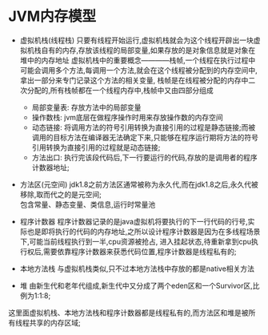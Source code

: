 # JVM内存模型
  - 虚拟机栈(线程栈)
    只要有线程开始运行,虚拟机栈就会为这个线程开辟出一块虚拟机栈自有的内存,存放该线程的局部变量,如果存放的是对象信息就是对象在堆中的内存地址
    虚拟机栈中的重要概念————栈帧,一个线程在执行过程中可能会调用多个方法,每调用一个方法,就会在这个线程被分配到的内存空间中,拿出一部分来专门记录这个方法的相关变量,
  栈帧是在线程被分配的内存中二次分配的,所有栈帧都在一个线程内存中,栈帧中又由四部分组成
    - 局部变量表: 存放方法中的局部变量
    - 操作数栈: jvm底层在做程序操作时用来存放操作数的内存空间
    - 动态链接: 将调用方法的符号引用转换为直接引用的过程是静态链接;而被调用的目标方法在编译器无法确定下来,只能够在程序运行期将方法的符号引用转换为直接引用的过程就是动态链接;
    - 方法出口: 执行完该段代码后,下一行要运行的代码,存放的是调用者的程序计数器地址;

  - 方法区(元空间)
    jdk1.8之前方法区通常被称为永久代,而在jdk1.8之后,永久代被移除,取而代之的是元空间;    
    包含常量、静态变量、类信息,运行时常量池

  - 程序计数器
    程序计数器记录的是java虚拟机将要执行的下一行代码的行号,实际也是即将执行的代码的内存地址,之所以设计程序计数器是因为在多线程场景下,可能当前线程执行到一半,cpu资源被抢占,
  进入挂起状态,待重新拿到cpu执行权后,需要依靠程序计数器来获悉代码位置,程序计数器是线程私有的;

  - 本地方法栈
    与虚拟机栈类似,只不过本地方法栈中存放的都是native相关方法

  - 堆
    由新生代和老年代组成,新生代中又分成了两个eden区和一个Survivor区,比例为1:1:8;

  这里面虚拟机栈、本地方法栈和程序计数器都是线程私有的,而方法区和堆是被所有线程共享的内存区域;